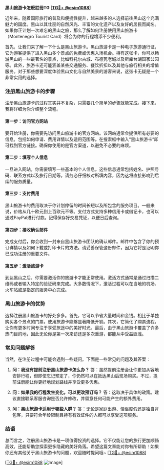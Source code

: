 **黑山旅游卡怎麽註冊TG [[TG💪+ @esim1088](https://t.me/s/esim1088)]**

近年来，随着国际旅行的普及和便捷性提升，越来越多的人选择前往黑山这个充满魅力的国度。黑山以其壮丽的自然风光、丰富的文化遗产以及友好的居民而闻名。如果你正计划一次难忘的黑山之旅，那么了解如何注册使用黑山旅游卡（Montenegro Tourist Card）将会为你的行程增添不少便利。

首先，让我们来了解一下什么是黑山旅游卡。黑山旅游卡是一种电子旅游通行证，它为游客提供了进入黑山多个景点的免费或优惠入场机会。持有这张卡，你可以畅游黑山的一些最著名的景点，比如科托尔古城、布德瓦老城以及斯库台湖国家公园等。此外，旅游卡还可能涵盖某些交通服务、餐饮折扣以及其他与旅行相关的增值服务。对于那些想要深度体验黑山文化与自然美景的游客来说，这张卡无疑是一个非常实用的选择。

### **注册黑山旅游卡的步骤**

注册黑山旅游卡的过程其实并不复杂，只需要几个简单的步骤就能完成。接下来，我将详细为你介绍整个流程。

#### **第一步：访问官方网站**
要开始注册，你需要先访问黑山旅游卡的官方网站。该网站通常会提供所有必要的信息，包括如何申请、费用详情以及适用范围等。在搜索框中输入“黑山旅游卡”即可找到官方链接。确保你使用的是官方渠道，以避免不必要的麻烦。

#### **第二步：填写个人信息**
一旦进入网站，你需要填写一些基本的个人信息。这些信息通常包括姓名、护照号码、联系方式以及旅行日期等。请务必仔细核对所填内容，因为这将直接影响到后续的服务质量。

#### **第三步：支付费用**
黑山旅游卡的费用取决于你计划停留的时间长短以及所包含的服务项目。一般来说，价格从几十欧元到上百欧元不等。支付方式支持多种信用卡或借记卡，也可以通过PayPal进行付款。记得保存好交易凭证，以便日后查询。

#### **第四步：接收确认邮件**
完成支付后，你会收到一封来自黑山旅游卡团队的确认邮件。邮件中包含了你的预订详情以及如何下载或打印卡片的方法。请妥善保管这份邮件，因为它将是证明你已成功注册的重要文件。

#### **第五步：激活旅游卡**
到达黑山之后，你需要激活你的旅游卡才能正常使用。激活方式通常是通过扫描二维码或者输入特定的验证码来完成。大多数情况下，激活过程可以在当地的机场、火车站或是指定的服务中心完成。

### **黑山旅游卡的优势**

选择注册黑山旅游卡的好处多多。首先，它可以节省大量时间和金钱。相比于单独购买各个景点的门票，使用旅游卡能够显著降低开销。其次，它简化了购票流程，让你有更多时间专注于享受旅途中的美好时光。最后，由于黑山旅游卡覆盖了许多热门目的地，因此无论你是第一次来访还是多次重游，都能从中受益匪浅。

### **常见问题解答**

当然，在注册过程中可能会遇到一些疑问。下面是一些常见的问题及其答案：

1. **问：我没有提前注册黑山旅游卡怎么办？**
   答：虽然提前注册会让你更加从容地安排行程，但即使忘记预定了，你仍然可以在抵达黑山后现场购买。不过，提前注册能让你更好地规划路线并享受更多优惠。

2. **问：如果我的行程发生变化，可以更改预订吗？**
   答：这取决于具体的政策。建议直接联系客服咨询是否允许修改，并留意任何可能产生的额外费用。

3. **问：黑山旅游卡适用于哪些人群？**
   答：无论是家庭出游、情侣度假还是独自背包客，只要符合年龄限制且持有有效证件的人都可以享受这项服务。

### **结语**

总而言之，注册黑山旅游卡是一项值得投资的选择。它不仅能让您的旅行更加顺畅高效，还能帮助您探索更多隐藏的美好角落。希望这篇文章能对你有所帮助！如果你还有其他关于黑山旅游卡的问题，欢迎随时提问哦~ [[TG💪+ @esim1088](https://t.me/s/esim1088)]

[[TG💪+ @esim1088](https://t.me/s/esim1088) ![Image](https://i.postimg.cc/4NQfJmqS/Snipaste-2025-05-13-00-14-12.png)]